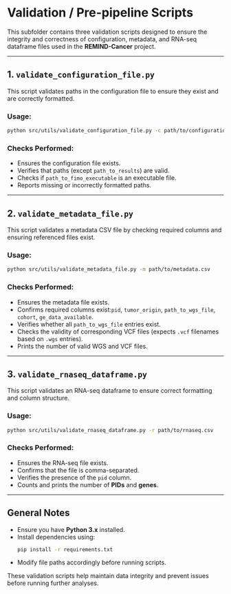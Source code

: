 # Validation / Pre-pipeline Scripts

This subfolder contains three validation scripts designed to ensure the integrity and correctness of configuration, metadata, and RNA-seq dataframe files used in the **REMIND-Cancer** project.

---

## **1. `validate_configuration_file.py`**

This script validates paths in the configuration file to ensure they exist and are correctly formatted.

### **Usage:**

```bash
python src/utils/validate_configuration_file.py -c path/to/configuration_file.json
```

### **Checks Performed:**

- Ensures the configuration file exists.
- Verifies that paths (except `path_to_results`) are valid.
- Checks if `path_to_fimo_executable` is an executable file.
- Reports missing or incorrectly formatted paths.

---

## **2. `validate_metadata_file.py`**

This script validates a metadata CSV file by checking required columns and ensuring referenced files exist.

### **Usage:**

```bash
python src/utils/validate_metadata_file.py -m path/to/metadata.csv
```

### **Checks Performed:**

- Ensures the metadata file exists.
- Confirms required columns exist:`pid`, `tumor_origin`, `path_to_wgs_file`, `cohort`, `ge_data_available`.
- Verifies whether all `path_to_wgs_file` entries exist.
- Checks the validity of corresponding VCF files (expects `.vcf` filenames based on `.wgs` entries).
- Prints the number of valid WGS and VCF files.

---

## **3. `validate_rnaseq_dataframe.py`**

This script validates an RNA-seq dataframe to ensure correct formatting and column structure.

### **Usage:**

```bash
python src/utils/validate_rnaseq_dataframe.py -r path/to/rnaseq.csv
```

### **Checks Performed:**

- Ensures the RNA-seq file exists.
- Confirms that the file is comma-separated.
- Verifies the presence of the `pid` column.
- Counts and prints the number of **PIDs** and **genes**.

---

## **General Notes**

- Ensure you have **Python 3.x** installed.
- Install dependencies using:
  ```bash
  pip install -r requirements.txt
  ```
- Modify file paths accordingly before running scripts.

These validation scripts help maintain data integrity and prevent issues before running further analyses.
